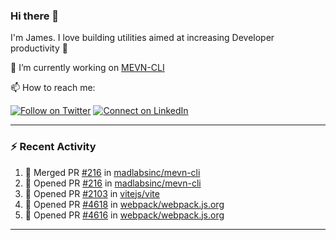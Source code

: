 ### Hi there 👋

I'm James. I love building utilities aimed at increasing Developer productivity :raised_hands: 

🔭 I’m currently working on [MEVN-CLI](https://github.com/madlabsinc/mevn-cli)

📫 How to reach me:

[![Follow on Twitter](https://img.shields.io/badge/--twitter?label=Twitter&logo=Twitter&style=social)](https://twitter.com/james_madhacks) [![Connect on LinkedIn](https://img.shields.io/badge/--linkedin?label=LinkedIn&logo=LinkedIn&style=social)](https://www.linkedin.com/in/jamesgeorge007)

---

### :zap: Recent Activity

<!--START_SECTION:activity-->
1. 🎉 Merged PR [#216](https://github.com/madlabsinc/mevn-cli/pull/216) in [madlabsinc/mevn-cli](https://github.com/madlabsinc/mevn-cli)
2. 💪 Opened PR [#216](https://github.com/madlabsinc/mevn-cli/pull/216) in [madlabsinc/mevn-cli](https://github.com/madlabsinc/mevn-cli)
3. 💪 Opened PR [#2103](https://github.com/vitejs/vite/pull/2103) in [vitejs/vite](https://github.com/vitejs/vite)
4. 💪 Opened PR [#4618](https://github.com/webpack/webpack.js.org/pull/4618) in [webpack/webpack.js.org](https://github.com/webpack/webpack.js.org)
5. 💪 Opened PR [#4616](https://github.com/webpack/webpack.js.org/pull/4616) in [webpack/webpack.js.org](https://github.com/webpack/webpack.js.org)
<!--END_SECTION:activity-->

---

<!--
**jamesgeorge007/jamesgeorge007** is a ✨ _special_ ✨ repository because its `README.md` (this file) appears on your GitHub profile.

Here are some ideas to get you started:

- 🌱 I’m currently learning ...
- 👯 I’m looking to collaborate on ...
- 🤔 I’m looking for help with ...
- 💬 Ask me about ...
- 😄 Pronouns: ...
- ⚡ Fun fact: ...
-->
